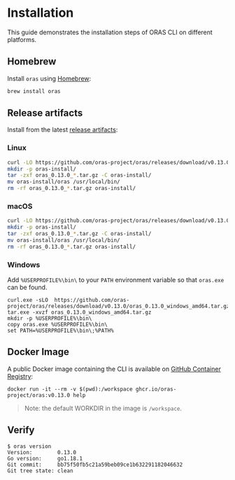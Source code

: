 # Installation

This guide demonstrates the installation steps of ORAS CLI on different platforms.

## Homebrew

Install `oras` using [Homebrew](https://brew.sh/):

```bash
brew install oras
```

## Release artifacts

Install from the latest [release artifacts](https://github.com/oras-project/oras/releases):

### Linux

```bash
curl -LO https://github.com/oras-project/oras/releases/download/v0.13.0/oras_0.13.0_linux_amd64.tar.gz
mkdir -p oras-install/
tar -zxf oras_0.13.0_*.tar.gz -C oras-install/
mv oras-install/oras /usr/local/bin/
rm -rf oras_0.13.0_*.tar.gz oras-install/
```

### macOS

```bash
curl -LO https://github.com/oras-project/oras/releases/download/v0.13.0/oras_0.13.0_darwin_amd64.tar.gz
mkdir -p oras-install/
tar -zxf oras_0.13.0_*.tar.gz -C oras-install/
mv oras-install/oras /usr/local/bin/
rm -rf oras_0.13.0_*.tar.gz oras-install/
```

### Windows

Add `%USERPROFILE%\bin\` to your `PATH` environment variable so that `oras.exe` can be found.

```shell
curl.exe -sLO  https://github.com/oras-project/oras/releases/download/v0.13.0/oras_0.13.0_windows_amd64.tar.gz
tar.exe -xvzf oras_0.13.0_windows_amd64.tar.gz
mkdir -p %USERPROFILE%\bin\
copy oras.exe %USERPROFILE%\bin\
set PATH=%USERPROFILE%\bin\;%PATH%
```

## Docker Image

A public Docker image containing the CLI is available on [GitHub Container Registry](https://github.com/orgs/oras-project/packages/container/package/oras):

```
docker run -it --rm -v $(pwd):/workspace ghcr.io/oras-project/oras:v0.13.0 help
```

> Note: the default WORKDIR  in the image is `/workspace`.

## Verify

```shell
$ oras version
Version:        0.13.0
Go version:     go1.18.1
Git commit:     bb75f50fb5c21a59beb09ce1b632291182046632
Git tree state: clean
```